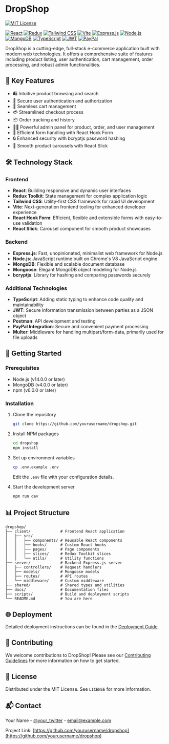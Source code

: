 # DropShop

[![MIT License](https://img.shields.io/badge/License-MIT-green.svg)](https://choosealicense.com/licenses/mit/)

[![React](https://img.shields.io/badge/React-20232A?style=for-the-badge&logo=react&logoColor=61DAFB)](https://reactjs.org/)
[![Redux](https://img.shields.io/badge/Redux-593D88?style=for-the-badge&logo=redux&logoColor=white)](https://redux.js.org/)
[![Tailwind CSS](https://img.shields.io/badge/Tailwind_CSS-38B2AC?style=for-the-badge&logo=tailwind-css&logoColor=white)](https://tailwindcss.com/)
[![Vite](https://img.shields.io/badge/Vite-B73BFE?style=for-the-badge&logo=vite&logoColor=FFD62E)](https://vitejs.dev/)
[![Express.js](https://img.shields.io/badge/Express.js-000000?style=for-the-badge&logo=express&logoColor=white)](https://expressjs.com/)
[![Node.js](https://img.shields.io/badge/Node.js-339933?style=for-the-badge&logo=nodedotjs&logoColor=white)](https://nodejs.org/)
[![MongoDB](https://img.shields.io/badge/MongoDB-4EA94B?style=for-the-badge&logo=mongodb&logoColor=white)](https://www.mongodb.com/)
[![TypeScript](https://img.shields.io/badge/TypeScript-007ACC?style=for-the-badge&logo=typescript&logoColor=white)](https://www.typescriptlang.org/)
[![JWT](https://img.shields.io/badge/JWT-000000?style=for-the-badge&logo=JSON%20web%20tokens&logoColor=white)](https://jwt.io/)
[![PayPal](https://img.shields.io/badge/PayPal-00457C?style=for-the-badge&logo=paypal&logoColor=white)](https://www.paypal.com/)

DropShop is a cutting-edge, full-stack e-commerce application built with modern web technologies. It offers a comprehensive suite of features including product listing, user authentication, cart management, order processing, and robust admin functionalities.

## 🌟 Key Features

- 🛍️ Intuitive product browsing and search
- 🔐 Secure user authentication and authorization
- 🛒 Seamless cart management
- 💳 Streamlined checkout process
- 📦 Order tracking and history
- 🧑‍💼 Powerful admin panel for product, order, and user management
- 📝 Efficient form handling with React Hook Form
- 🔒 Enhanced security with bcryptjs password hashing
- 🎠 Smooth product carousels with React Slick

## 🛠️ Technology Stack

### Frontend
- **React**: Building responsive and dynamic user interfaces
- **Redux Toolkit**: State management for complex application logic
- **Tailwind CSS**: Utility-first CSS framework for rapid UI development
- **Vite**: Next-generation frontend tooling for enhanced developer experience
- **React Hook Form**: Efficient, flexible and extensible forms with easy-to-use validation
- **React Slick**: Carousel component for smooth product showcases

### Backend
- **Express.js**: Fast, unopinionated, minimalist web framework for Node.js
- **Node.js**: JavaScript runtime built on Chrome's V8 JavaScript engine
- **MongoDB**: Flexible and scalable document database
- **Mongoose**: Elegant MongoDB object modeling for Node.js
- **bcryptjs**: Library for hashing and comparing passwords securely

### Additional Technologies
- **TypeScript**: Adding static typing to enhance code quality and maintainability
- **JWT**: Secure information transmission between parties as a JSON object
- **Postman**: API development and testing
- **PayPal Integration**: Secure and convenient payment processing
- **Multer**: Middleware for handling multipart/form-data, primarily used for file uploads

## 🚀 Getting Started

### Prerequisites

- Node.js (v14.0.0 or later)
- MongoDB (v4.0.0 or later)
- npm (v6.0.0 or later)

### Installation

1. Clone the repository
   ```sh
   git clone https://github.com/yourusername/dropshop.git
   ```

2. Install NPM packages
   ```sh
   cd dropshop
   npm install
   ```

3. Set up environment variables
   ```sh
   cp .env.example .env
   ```
   Edit the `.env` file with your configuration details.

4. Start the development server
   ```sh
   npm run dev
   ```

## 📊 Project Structure

```
dropshop/
├── client/             # Frontend React application
│   ├── src/
│   │   ├── components/ # Reusable React components
│   │   ├── hooks/      # Custom React hooks
│   │   ├── pages/      # Page components
│   │   ├── slices/     # Redux Toolkit slices
│   │   └── utils/      # Utility functions
├── server/             # Backend Express.js server
│   ├── controllers/    # Request handlers
│   ├── models/         # Mongoose models
│   ├── routes/         # API routes
│   └── middleware/     # Custom middleware
├── shared/             # Shared types and utilities
├── docs/               # Documentation files
├── scripts/            # Build and deployment scripts
└── README.md           # You are here
```

## 🌐 Deployment

Detailed deployment instructions can be found in the [Deployment Guide](docs/deployment.md).

## 🤝 Contributing

We welcome contributions to DropShop! Please see our [Contributing Guidelines](CONTRIBUTING.md) for more information on how to get started.

## 📄 License

Distributed under the MIT License. See `LICENSE` for more information.

## 📬 Contact

Your Name - [@your_twitter](https://twitter.com/your_twitter) - email@example.com

Project Link: [https://github.com/yourusername/dropshop](https://github.com/yourusername/dropshop)
